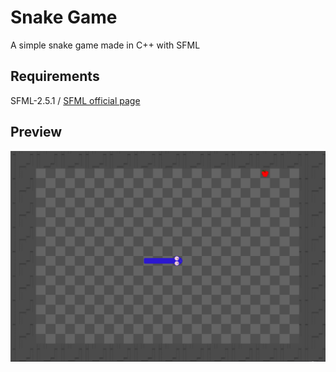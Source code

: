 # Snake Game
A simple snake game made in C++ with SFML

## Requirements
SFML-2.5.1 / [SFML official page](https://www.sfml-dev.org/index.php)

## Preview
![game_img](https://github.com/moSa963/snakeGame/blob/master/preview.png)
